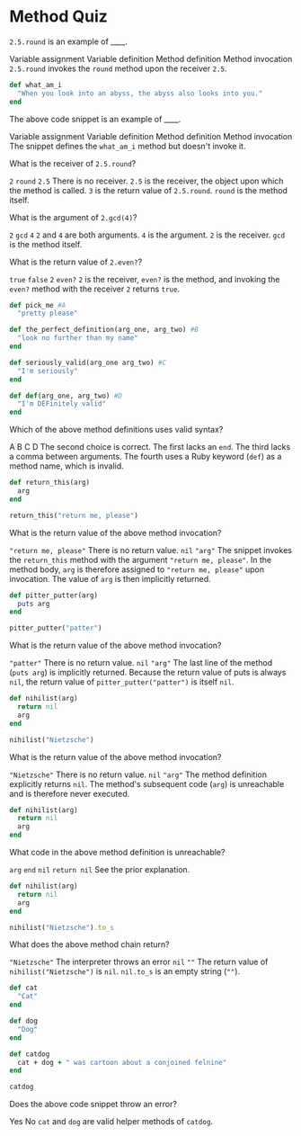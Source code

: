 # Method Quiz

<quiz>
  <question>
      <p><code>2.5.round</code> is an example of ____.</p>
      <answer>Variable assignment</answer>
      <answer>Variable definition</answer>
      <answer>Method definition</answer>
      <answer correct>Method invocation</answer>
      <explanation><code>2.5.round</code> invokes the <code>round</code> method upon the receiver <code>2.5</code>.</explanation>
  </question>
</quiz>


```ruby
def what_am_i
  "When you look into an abyss, the abyss also looks into you."
end
```

<quiz>
  <question>
      <p>The above code snippet is an example of ____.</p>
      <answer>Variable assignment</answer>
      <answer>Variable definition</answer>
      <answer correct>Method definition</answer>
      <answer>Method invocation</answer>
      <explanation>The snippet defines the <code>what_am_i</code> method but doesn't invoke it.</explanation>
  </question>
</quiz>

<quiz>
  <question>
      <p>What is the receiver of <code>2.5.round</code>?</p>
      <answer><code>2</code></answer>
      <answer><code>round</code></answer>
      <answer correct><code>2.5</code></answer>
      <answer>There is no receiver.</answer>
      <explanation><code>2.5</code> is the receiver, the object upon which the method is called. <code>3</code> is the return value of <code>2.5.round</code>. <code>round</code> is the method itself.</explanation>
  </question>
</quiz>   

<quiz>
  <question>
      <p>What is the argument of <code>2.gcd(4)</code>?</p>
      <answer><code>2</code></answer>
      <answer><code>gcd</code></answer>
      <answer correct><code>4</code></answer>
      <answer><code>2</code> and <code>4</code> are both arguments.</answer>
      <explanation><code>4</code> is the argument. <code>2</code> is the receiver. <code>gcd</code> is the method itself.</explanation>
  </question>
</quiz>   

<quiz>
  <question>
      <p>What is the return value of <code>2.even?</code>?</p>
      <answer correct><code>true</code></answer>
      <answer><code>false</code></answer>
      <answer><code>2</code></answer>
      <answer><code>even?</code></answer>
      <explanation><code>2</code> is the receiver, <code>even?</code> is the method, and invoking the <code>even?</code> method with the receiver <code>2</code> returns <code>true</code>.</explanation>
  </question>
</quiz>   


```ruby
def pick_me #A
  "pretty please"

def the_perfect_definition(arg_one, arg_two) #B
  "look no further than my name"
end

def seriously_valid(arg_one arg_two) #C
  "I'm seriously"
end

def def(arg_one, arg_two) #D
  "I'm DEFinitely valid"
end
```


<quiz>
  <question>
      <p>Which of the above method definitions uses valid syntax?</p>
      <answer>A</answer>
      <answer correct>B</answer>
      <answer>C</answer>
      <answer>D</answer>
      <explanation>The second choice is correct. The first lacks an <code>end</code>. The third lacks a comma between arguments. The fourth uses a Ruby keyword (<code>def</code>) as a method name, which is invalid.</explanation>
  </question>
</quiz>   


```ruby
def return_this(arg)
  arg
end

return_this("return me, please")
```

<quiz>
  <question>
      <p>What is the return value of the above method invocation?</p>
      <answer correct><code>"return me, please"</code></answer>
      <answer>There is no return value.</answer>
      <answer><code>nil</code></answer>
      <answer><code>"arg"</code></answer>
      <explanation>The snippet invokes the <code>return_this</code> method with the argument <code>"return me, please"</code>. In the method body, <code>arg</code> is therefore assigned to <code>"return me, please"</code> upon invocation. The value of <code>arg</code> is then implicitly returned.</explanation>
  </question>
</quiz>   


```ruby
def pitter_putter(arg)
  puts arg
end

pitter_putter("patter")
```

<quiz>
  <question>
      <p>What is the return value of the above method invocation?</p>
      <answer><code>"patter"</code></answer>
      <answer>There is no return value.</answer>
      <answer correct><code>nil</code></answer>
      <answer><code>"arg"</code></answer>
      <explanation>The last line of the method (<code>puts arg</code>) is implicitly returned. Because the return value of puts is always <code>nil</code>, the return value of <code>pitter_putter("patter")</code> is itself <code>nil</code>.</explanation>
  </question>
</quiz>  


```ruby
def nihilist(arg)
  return nil
  arg
end

nihilist("Nietzsche")
```

<quiz>
  <question>
      <p>What is the return value of the above method invocation?</p>
      <answer><code>"Nietzsche"</code></answer>
      <answer>There is no return value.</answer>
      <answer correct><code>nil</code></answer>
      <answer><code>"arg"</code></answer>
      <explanation>The method definition explicitly returns <code>nil</code>. The method's subsequent code (<code>arg</code>) is unreachable and is therefore never executed.</explanation>
  </question>
</quiz>  


```ruby
def nihilist(arg)
  return nil
  arg
end
```

<quiz>
  <question>
      <p>What code in the above method definition is unreachable?</p>
      <answer correct><code>arg</code></answer>
      <answer><code>end</code></answer>
      <answer><code>nil</code></answer>
      <answer><code>return nil</code></answer>
      <explanation>See the prior explanation.</explanation>
  </question>
</quiz>


```ruby
def nihilist(arg)
  return nil
  arg
end

nihilist("Nietzsche").to_s
```

<quiz>
  <question>
      <p>What does the above method chain return?</p>
      <answer><code>"Nietzsche"</code></answer>
      <answer>The interpreter throws an error</answer>
      <answer><code>nil</code></answer>
      <answer correct><code>""</code></answer>
      <explanation>The return value of <code>nihilist("Nietzsche")</code> is <code>nil</code>. <code>nil.to_s</code> is an empty string (<code>""</code>).</explanation>
  </question>
</quiz>  

```ruby
def cat
  "Cat"
end

def dog
  "Dog"
end

def catdog
  cat + dog + " was cartoon about a conjoined felnine"
end

catdog
```

<quiz>
  <question>
      <p>Does the above code snippet throw an error?</p>
      <answer>Yes</answer>
      <answer correct>No</answer>
      <explanation><code>cat</code> and <code>dog</code> are valid helper methods of <code>catdog</code>.</explanation>
  </question>
</quiz>
